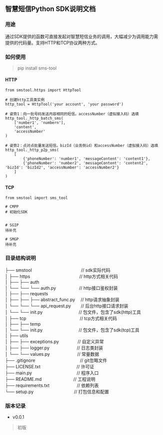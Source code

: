 ## 智慧短信Python SDK说明文档

### 用途
通过SDK提供的函数可直接发起对智慧短信业务的调用，大幅减少为调用能力需提供的代码量。支持HTTP和TCP协议两种方式。
### 如何使用
> pip install sms-tool

#### HTTP
    from smstool.https import HttpTool
    
    # 创建http工具类实例
    http_tool = HttpTool('your account', 'your password')

    # 姿势1：向一批号码发送内容相同的短信。accessNumber（虚拟接入码）选填
    http_tool._http_batch_sms(
        ['number1', 'numbern'], 
        'content',
        'accessNumber'
    )
    
    # 姿势2：点对点批量发送短信。bizId（业务侧id）和accessNumber（虚拟接入码）选填
    http_tool._http_p2p_sms(
        [
            {'phoneNumber': 'number1', 'messageContent': 'content1'},
            {'phoneNumber': 'number2', 'messageContent': 'content2', 'bizId': 'bizId2', 'accessNumber': 'accessNumber2'}
        ]
    )
#### TCP
    from smstool import sms_tool

    # CMPP
    # 初始化SDK
    

    # SGIP
    待补充

    # SMGP
    待补充

### 目录结构说明
├── smstool                         &emsp;&emsp;&emsp;&emsp;&emsp;&emsp;&emsp;&emsp;&emsp;&emsp;&emsp;// sdk实际代码</br>
│   ├── https                       &emsp;&emsp;&emsp;&emsp;&emsp;&emsp;&emsp;&emsp;&emsp;&emsp;&emsp;// http方式相关代码<br>
│   ├── ├── auth                    </br>
│   └── └── └── auth.py             &emsp;&emsp;&emsp;&emsp;&emsp;// http接口鉴权封装</br>
│   ├── ├── requests                </br>
│   ├── ├── ├── abstract_func.py    &emsp;// http请求抽象封装</br>
│   └── └── └── api_request.py      &emsp;&emsp;// 后台http接口请求封装</br>
│   └── └── init.py                 &emsp;&emsp;&emsp;&emsp;&emsp;&emsp;&emsp;&emsp;// 包文件，包含了sdk(http)工具</br>
│   ├── tcp                         &emsp;&emsp;&emsp;&emsp;&emsp;&emsp;&emsp;&emsp;&emsp;&emsp;&emsp;&emsp;// tcp方式相关代码<br>
│   ├── ├── temp                    </br>
│   └── └── init.py                 &emsp;&emsp;&emsp;&emsp;&emsp;&emsp;&emsp;&emsp;// 包文件，包含了sdk(tcp)工具</br>
│   ├── utils                       </br>
│   ├── ├── exceptions.py           &emsp;&emsp;&emsp;&emsp;// 自定义异常</br>
│   ├── ├── logger.py               &emsp;&emsp;&emsp;&emsp;&emsp;&emsp;// 日志类封装</br>
│   └── └── values.py               &emsp;&emsp;&emsp;&emsp;&emsp;&emsp;// 常量数据</br>
├── .gitignore                      &emsp;&emsp;&emsp;&emsp;&emsp;&emsp;&emsp;&emsp;&emsp;&emsp;// git忽略文件</br>
├── LICENSE.txt                     &emsp;&emsp;&emsp;&emsp;&emsp;&emsp;&emsp;&emsp;// 许可证</br>
├── main.py                         &emsp;&emsp;&emsp;&emsp;&emsp;&emsp;&emsp;&emsp;&emsp;&emsp;// 程序入口</br>
├── README.md                       &emsp;&emsp;&emsp;&emsp;&emsp;&emsp;&emsp;// 工程说明</br>
├── requirements.txt                &emsp;&emsp;&emsp;&emsp;&emsp;&emsp;// 依赖列表</br>
└── setup.py                        &emsp;&emsp;&emsp;&emsp;&emsp;&emsp;&emsp;&emsp;&emsp;// 打包信息和配置</br>

### 版本记录
- v0.0.1
> 初版